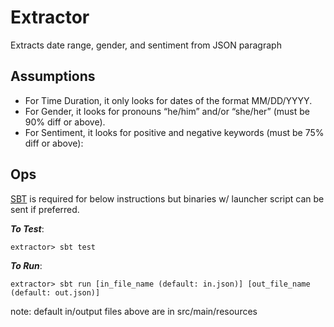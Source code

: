 # Extractor
Extracts date range, gender, and sentiment from JSON paragraph

## Assumptions
- For Time Duration, it only looks for dates of the format MM/DD/YYYY.
- For Gender, it looks for pronouns “he/him” and/or “she/her” (must be 90% diff or above).
- For Sentiment, it looks for positive and negative keywords (must be 75% diff or above):

## Ops

[SBT](https://www.scala-sbt.org/) is required for below instructions but binaries w/ launcher script can be sent if preferred.

***To Test***: 

```
extractor> sbt test
```

***To Run***:

```
extractor> sbt run [in_file_name (default: in.json)] [out_file_name (default: out.json)]
```
note: default in/output files above are in src/main/resources

